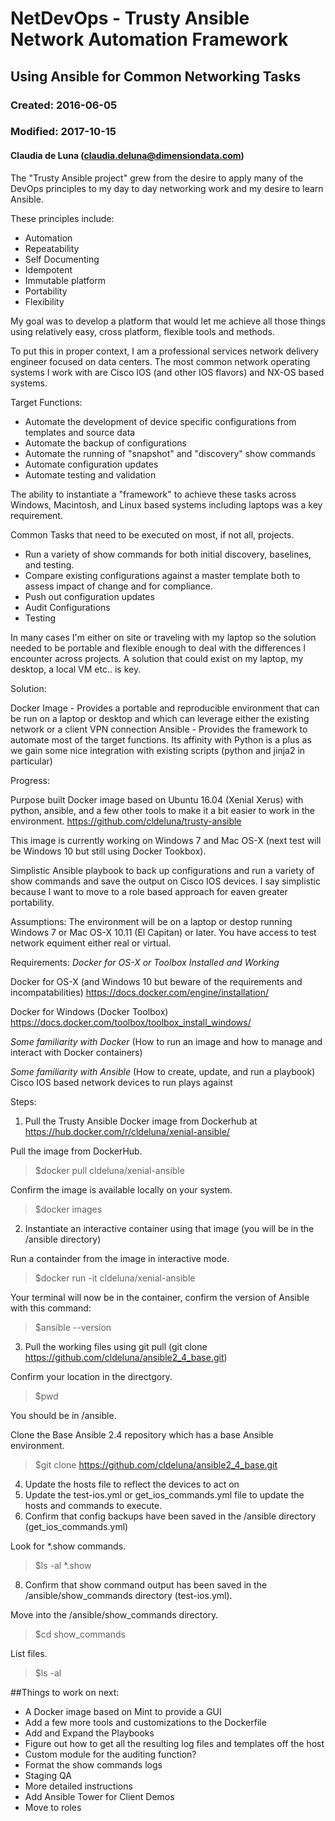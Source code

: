 # NetDevOps - Trusty Ansible Network Automation Framework
## Using Ansible for Common Networking Tasks
### Created:  2016-06-05  
### Modified: 2017-10-15
#### Claudia de Luna (claudia.deluna@dimensiondata.com)


The "Trusty Ansible project" grew from the desire to apply many of the DevOps principles to my day to day networking work and my desire to learn Ansible.

These principles include:

- Automation
- Repeatability
- Self Documenting
- Idempotent
- Immutable platform
- Portability
- Flexibility

My goal was to develop a platform that would let me achieve all those things using relatively easy, cross platform, flexible tools and methods.

To put this in proper context, I am a professional services network delivery engineer focused on data centers.  The most common network operating systems I work with are Cisco IOS (and other IOS flavors) and NX-OS based systems.

Target Functions:
- Automate the development of device specific configurations from templates and source data
- Automate the backup of configurations
- Automate the running of "snapshot" and "discovery" show commands
- Automate configuration updates
- Automate testing and validation

The ability to instantiate a "framework" to achieve these tasks across Windows, Macintosh, and Linux based systems including laptops was a key requirement.

Common Tasks that need to be executed on most, if not all, projects.

* Run a variety of show commands for both initial discovery, baselines, and testing.
* Compare existing configurations against a master template both to assess impact of change and for compliance.
* Push out configuration updates
* Audit Configurations
* Testing

In many cases I'm either on site or traveling with my laptop so the solution needed to be portable and flexible enough to deal with the differences I encounter across projects.  A solution that could exist on my laptop, my desktop, a local VM etc.. is key.

Solution:

Docker Image - Provides a portable and reproducible environment that can be run on a laptop or desktop and which can leverage either the existing network or a client VPN connection
Ansible - Provides the framework to automate most of the target functions.  Its affinity with Python is a plus as we gain some nice integration with existing scripts (python and jinja2 in particular)


Progress:

Purpose built Docker image based on Ubuntu 16.04 (Xenial Xerus) with python, ansible, and a few other tools to make it a bit easier to work in the environment.
https://github.com/cldeluna/trusty-ansible

This image is currently working on Windows 7 and Mac OS-X (next test will be Windows 10 but still using Docker Tookbox).

Simplistic Ansible playbook to back up configurations and run a variety of show commands and save the output on Cisco IOS devices.  I say simplistic because I want to move to a role based approach for eaven greater portability.

Assumptions:
The environment will be on a laptop or destop running Windows 7 or Mac OS-X 10.11 (El Capitan) or later.
You have access to test network equiment either real or virtual.

Requirements:
 *Docker for OS-X or Toolbox Installed and Working*

 Docker for OS-X (and Windows 10 but beware of the requirements and incompatabilities)
 https://docs.docker.com/engine/installation/

 Docker for Windows (Docker Toolbox)
 https://docs.docker.com/toolbox/toolbox_install_windows/

 *Some familiarity with Docker* (How to run an image and how to manage and interact with Docker containers)

 *Some familiarity with Ansible* (How to create, update, and run a playbook)
 Cisco IOS based network devices to run plays against
 

Steps:

1. Pull the Trusty Ansible Docker image from Dockerhub at https://hub.docker.com/r/cldeluna/xenial-ansible/

Pull the image from DockerHub.

>$docker pull cldeluna/xenial-ansible

Confirm the image is available locally on your system.

>$docker images

2. Instantiate an interactive container using that image (you will be in the /ansible directory)

Run a containder from the image in interactive mode.

>$docker run -it cldeluna/xenial-ansible

Your terminal will now be in the container, confirm the version of Ansible with this command:

>$ansible --version

3. Pull the working files using git pull (git clone https://github.com/cldeluna/ansible2_4_base.git)

Confirm your location in the directgory.

>$pwd

You should be in /ansible.

Clone the Base Ansible 2.4 repository which has a base Ansible environment.

>$git clone https://github.com/cldeluna/ansible2_4_base.git

4. Update the hosts file to reflect the devices to act on
6. Update the test-ios.yml or get_ios_commands.yml file to update the hosts and commands to execute.
7. Confirm that config backups have been saved in the /ansible directory (get_ios_commands.yml)

Look for *.show commands.

>$ls -al *.show

8. Confirm that show command output has been saved in the /ansible/show_commands directory (test-ios.yml).

Move into the /ansible/show_commands directory.

>$cd show_commands

List files.

>$ls -al


##Things to work on next:

+ A Docker image based on Mint to provide a GUI
+ Add a few more tools and customizations to the Dockerfile
+ Add and Expand the Playbooks
+ Figure out how to get all the resulting log files and templates off the host
+ Custom module for the auditing function?
+ Format the show commands logs
+ Staging QA
+ More detailed instructions
+ Add Ansible Tower for Client Demos
+ Move to roles

